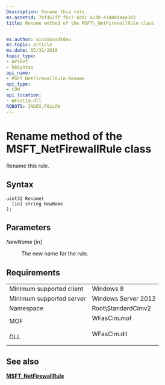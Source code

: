 ```yaml
---
Description: Rename this rule.
ms.assetid: 7bf451ff-f6c7-4dd1-a23b-e140daa443d3
title: Rename method of the MSFT\_NetFirewallRule class


ms.author: windowssdkdev
ms.topic: article
ms.date: 05/31/2018
topic_type: 
- APIRef
- kbSyntax
api_name: 
- MSFT_NetFirewallRule.Rename
api_type: 
- COM
api_location: 
- WFasCim.dll
ROBOTS: INDEX,FOLLOW
---
```


# Rename method of the MSFT\_NetFirewallRule class

Rename this rule.

## Syntax


```mof
uint32 Rename(
  [in] string NewName
);
```



## Parameters

<dl> <dt>

*NewName* \[in\]
</dt> <dd>

The new name for the rule.

</dd> </dl>

## Requirements



|                                     |                                                                                        |
|-------------------------------------|----------------------------------------------------------------------------------------|
| Minimum supported client<br/> | Windows 8<br/>                                                                   |
| Minimum supported server<br/> | Windows Server 2012<br/>                                                         |
| Namespace<br/>                | Root\\StandardCimv2<br/>                                                         |
| MOF<br/>                      | <dl> <dt>WFasCim.mof</dt> </dl> |
| DLL<br/>                      | <dl> <dt>WFasCim.dll</dt> </dl> |



## See also

<dl> <dt>

[**MSFT\_NetFirewallRule**](msft-netfirewallrule.md)
</dt> </dl>

 

 





